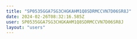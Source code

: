 ```yaml
---
title: "SP0535GGA7SG3CHGKAHM1Q8SDRMCCVN7D06SR8J"
date: 2024-02-26T08:32:16.585Z
user: SP0535GGA7SG3CHGKAHM1Q8SDRMCCVN7D06SR8J
layout: "users"
---
```

    